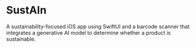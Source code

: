 # SustAIn
A sustainability-focused iOS app using SwiftUI and a barcode scanner that integrates a generative AI model to determine whether a product is sustainable.
